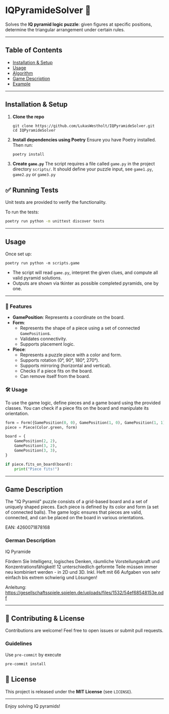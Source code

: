 # IQPyramideSolver 🧩

Solves the **IQ pyramid logic puzzle**: given figures at specific positions,
determine the triangular arrangement under certain rules.

---

## Table of Contents

* [Installation & Setup](#installation--setup)
* [Usage](#usage)
* [Algorithm](#algorithm)
* [Game Description](#game-description)
* [Example](#example)

---

## Installation & Setup

1. **Clone the repo**

   ```
   git clone https://github.com/LukasWestholt/IQPyramideSolver.git
   cd IQPyramideSolver
   ```

2. **Install dependencies using Poetry**
   Ensure you have Poetry installed. Then run:

   ```
   poetry install
   ```

3. **Create `game.py`**
   The script requires a file called `game.py` in the project directory `scripts/`.
It should define your puzzle input, see `game1.py`, `game2.py` or `game3.py`

## ✅ Running Tests

Unit tests are provided to verify the functionality.

To run the tests:

```bash
poetry run python -m unittest discover tests
```

---

## Usage

Once set up:

```
poetry run python -m scripts.game
```

* The script will read `game.py`, interpret the given clues, and compute all valid pyramid solutions.
* Outputs are shown via tkinter as possible completed pyramids, one by one.

---

<!---
## Algorithm

The solver implements a **constraint-based backtracking search**:

* **Propagation**: For each missing cell, maintain a set of possible values based on remaining numbers.
* **Constraint**: Adjacent sums must follow the puzzle rule (e.g. sum of two cells equals value below).
* **Heuristic ordering**: Picks the next cell with the fewest possibilities to speed up the search.
* **Backtracking**: Assign a possible value, propagate constraints recursively; backtrack on conflict.

This efficiently prunes large swathes of the search space and finds all unique solutions.
-->

### 🚀 Features

- **GamePosition**: Represents a coordinate on the board.
- **Form**:
  - Represents the shape of a piece using a set of connected `GamePosition`s.
  - Validates connectivity.
  - Supports placement logic.
- **Piece**:
  - Represents a puzzle piece with a color and form.
  - Supports rotation (0°, 90°, 180°, 270°).
  - Supports mirroring (horizontal and vertical).
  - Checks if a piece fits on the board.
  - Can remove itself from the board.


###  🛠️ Usage

To use the game logic, define pieces and a game board using the provided classes. You can check if a piece fits on the board and manipulate its orientation.

```python
form = Form({GamePosition(0, 0), GamePosition(1, 0), GamePosition(1, 1)})
piece = Piece(Color.green, form)

board = {
    GamePosition(2, 2),
    GamePosition(3, 2),
    GamePosition(3, 3),
}

if piece.fits_on_board(board):
    print("Piece fits!")
```

---

## Game Description

The "IQ Pyramid" puzzle consists of a grid-based board and a set of uniquely
shaped pieces.
Each piece is defined by its color and form (a set of connected balls).
The game logic ensures that pieces are valid, connected, and can be placed on the board in various orientations.

EAN: 4260071878168
### German Description
IQ Pyramide

Fördern Sie Intelligenz, logisches Denken, räumliche Vorstellungskraft und Konzentrationsfähigkeit! 12 unterschiedlich geformte Teile müssen immer neu kombiniert werden - in 2D und 3D. Inkl. Heft mit 66 Aufgaben von sehr einfach bis extrem schwierig und Lösungen!

Anleitung: https://gesellschaftsspiele.spielen.de/uploads/files/1532/54ef68548153e.pdf

---

## 🤝 Contributing & License

Contributions are welcome! Feel free to open issues or submit pull requests.

### Guidelines

Use `pre-commit` by execute

```
pre-commit install
```

## 📄 License

This project is released under the **MIT License** (see `LICENSE`).

---

Enjoy solving IQ pyramids!
